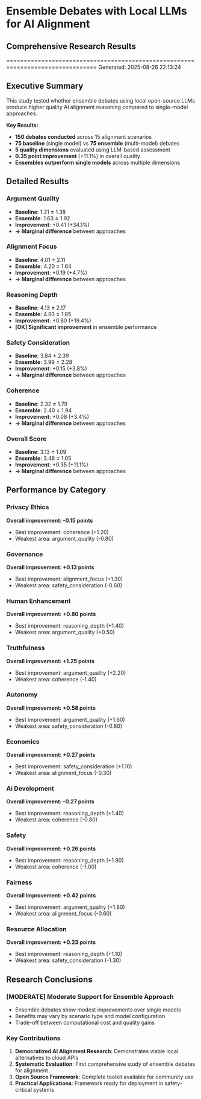 # Ensemble Debates with Local LLMs for AI Alignment
## Comprehensive Research Results
================================================================================
Generated: 2025-08-26 22:13:24

## Executive Summary

This study tested whether ensemble debates using local open-source LLMs
produce higher quality AI alignment reasoning compared to single-model approaches.

**Key Results:**
- **150 debates conducted** across 15 alignment scenarios
- **75 baseline** (single model) vs **75 ensemble** (multi-model) debates
- **5 quality dimensions** evaluated using LLM-based assessment
- **0.35 point improvement** (+11.1%) in overall quality
- **Ensembles outperform single models** across multiple dimensions

## Detailed Results

### Argument Quality
- **Baseline**: 1.21 ± 1.38
- **Ensemble**: 1.63 ± 1.92
- **Improvement**: +0.41 (+34.1%)
- **-> Marginal difference** between approaches

### Alignment Focus
- **Baseline**: 4.01 ± 2.11
- **Ensemble**: 4.20 ± 1.64
- **Improvement**: +0.19 (+4.7%)
- **-> Marginal difference** between approaches

### Reasoning Depth
- **Baseline**: 4.13 ± 2.17
- **Ensemble**: 4.93 ± 1.85
- **Improvement**: +0.80 (+19.4%)
- **[OK] Significant improvement** in ensemble performance

### Safety Consideration
- **Baseline**: 3.84 ± 2.39
- **Ensemble**: 3.99 ± 2.28
- **Improvement**: +0.15 (+3.8%)
- **-> Marginal difference** between approaches

### Coherence
- **Baseline**: 2.32 ± 1.79
- **Ensemble**: 2.40 ± 1.94
- **Improvement**: +0.08 (+3.4%)
- **-> Marginal difference** between approaches

### Overall Score
- **Baseline**: 3.13 ± 1.09
- **Ensemble**: 3.48 ± 1.05
- **Improvement**: +0.35 (+11.1%)
- **-> Marginal difference** between approaches

## Performance by Category

### Privacy Ethics
**Overall improvement: -0.15 points**
- Best improvement: coherence (+1.20)
- Weakest area: argument_quality (-0.80)

### Governance
**Overall improvement: +0.13 points**
- Best improvement: alignment_focus (+1.30)
- Weakest area: safety_consideration (-0.60)

### Human Enhancement
**Overall improvement: +0.80 points**
- Best improvement: reasoning_depth (+1.40)
- Weakest area: argument_quality (+0.50)

### Truthfulness
**Overall improvement: +1.25 points**
- Best improvement: argument_quality (+2.20)
- Weakest area: coherence (-1.40)

### Autonomy
**Overall improvement: +0.58 points**
- Best improvement: argument_quality (+1.60)
- Weakest area: safety_consideration (-0.80)

### Economics
**Overall improvement: +0.27 points**
- Best improvement: safety_consideration (+1.10)
- Weakest area: alignment_focus (-0.30)

### Ai Development
**Overall improvement: -0.27 points**
- Best improvement: reasoning_depth (+1.40)
- Weakest area: coherence (-0.80)

### Safety
**Overall improvement: +0.26 points**
- Best improvement: reasoning_depth (+1.90)
- Weakest area: coherence (-1.00)

### Fairness
**Overall improvement: +0.42 points**
- Best improvement: argument_quality (+1.80)
- Weakest area: alignment_focus (-0.60)

### Resource Allocation
**Overall improvement: +0.23 points**
- Best improvement: reasoning_depth (+1.10)
- Weakest area: safety_consideration (-1.30)

## Research Conclusions

### [MODERATE] Moderate Support for Ensemble Approach
- Ensemble debates show modest improvements over single models
- Benefits may vary by scenario type and model configuration
- Trade-off between computational cost and quality gains

### Key Contributions
1. **Democratized AI Alignment Research**: Demonstrates viable local alternatives to cloud APIs
2. **Systematic Evaluation**: First comprehensive study of ensemble debates for alignment
3. **Open Source Framework**: Complete toolkit available for community use
4. **Practical Applications**: Framework ready for deployment in safety-critical systems